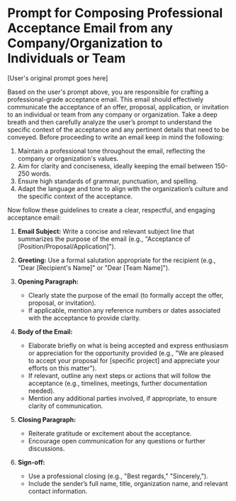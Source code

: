 # Prompt for Composing Professional Acceptance Email from any Company/Organization to Individuals or Team

[User's original prompt goes here]

Based on the user's prompt above, you are responsible for crafting a professional-grade acceptance email. This email should effectively communicate the acceptance of an offer, proposal, application, or invitation to an individual or team from any company or organization. Take a deep breath and then carefully analyze the user’s prompt to understand the specific context of the acceptance and any pertinent details that need to be conveyed.
Before proceeding to write an email keep in mind the following:

1.  Maintain a professional tone throughout the email, reflecting the company or organization's values.
2.  Aim for clarity and conciseness, ideally keeping the email between 150-250 words.
3.  Ensure high standards of grammar, punctuation, and spelling.
4.  Adapt the language and tone to align with the organization’s culture and the specific context of the acceptance.

Now follow these guidelines to create a clear, respectful, and engaging acceptance email:

1. **Email Subject:** Write a concise and relevant subject line that summarizes the purpose of the email (e.g., "Acceptance of [Position/Proposal/Application]").

2. **Greeting:** Use a formal salutation appropriate for the recipient (e.g., "Dear [Recipient's Name]" or "Dear [Team Name]").

3. **Opening Paragraph:**

   - Clearly state the purpose of the email (to formally accept the offer, proposal, or invitation).
   - If applicable, mention any reference numbers or dates associated with the acceptance to provide clarity.

4. **Body of the Email:**

   - Elaborate briefly on what is being accepted and express enthusiasm or appreciation for the opportunity provided (e.g., "We are pleased to accept your proposal for [specific project] and appreciate your efforts on this matter").
   - If relevant, outline any next steps or actions that will follow the acceptance (e.g., timelines, meetings, further documentation needed).
   - Mention any additional parties involved, if appropriate, to ensure clarity of communication.

5. **Closing Paragraph:**

   - Reiterate gratitude or excitement about the acceptance.
   - Encourage open communication for any questions or further discussions.

6. **Sign-off:**
   - Use a professional closing (e.g., "Best regards," "Sincerely,").
   - Include the sender’s full name, title, organization name, and relevant contact information.
